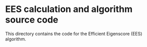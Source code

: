 # EES calculation and algorithm source code

This directory contains the code for the Efficient Eigenscore (EES) algorithm. 